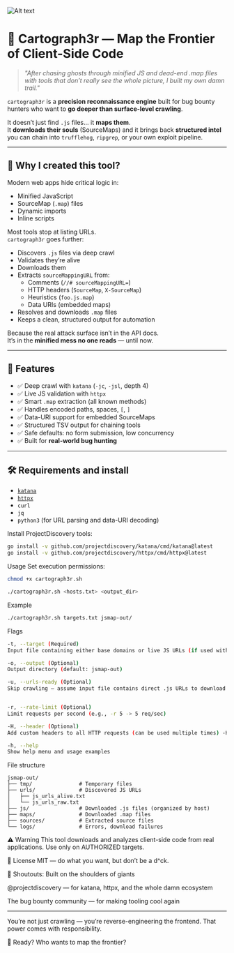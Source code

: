 ![Alt text](https://private-user-images.githubusercontent.com/155617205/484348265-fea02794-8aa1-41ec-b06b-7b5de9432376.png?jwt=eyJ0eXAiOiJKV1QiLCJhbGciOiJIUzI1NiJ9.eyJpc3MiOiJnaXRodWIuY29tIiwiYXVkIjoicmF3LmdpdGh1YnVzZXJjb250ZW50LmNvbSIsImtleSI6ImtleTUiLCJleHAiOjE3NTY3NzEwNzgsIm5iZiI6MTc1Njc3MDc3OCwicGF0aCI6Ii8xNTU2MTcyMDUvNDg0MzQ4MjY1LWZlYTAyNzk0LThhYTEtNDFlYy1iMDZiLTdiNWRlOTQzMjM3Ni5wbmc_WC1BbXotQWxnb3JpdGhtPUFXUzQtSE1BQy1TSEEyNTYmWC1BbXotQ3JlZGVudGlhbD1BS0lBVkNPRFlMU0E1M1BRSzRaQSUyRjIwMjUwOTAxJTJGdXMtZWFzdC0xJTJGczMlMkZhd3M0X3JlcXVlc3QmWC1BbXotRGF0ZT0yMDI1MDkwMVQyMzUyNThaJlgtQW16LUV4cGlyZXM9MzAwJlgtQW16LVNpZ25hdHVyZT0wYThmM2I0YTUxN2U0Y2YyNjUyZGJlOGQ4MTI1Njg1MzM5MjlhNTlmNTNiN2YzNDczMmE4YTIxYjExNWUzNzczJlgtQW16LVNpZ25lZEhlYWRlcnM9aG9zdCJ9.qQEMPh-sisP-nFawV-NRU4A0WCiHU8xbSIyrMIiSIXU)

# 🤠 Cartograph3r — Map the Frontier of Client-Side Code

> _"After chasing ghosts through minified JS and dead-end .map files with tools that don’t really see the whole picture, I built my own damn trail."_

`cartograph3r` is a **precision reconnaissance engine** built for bug bounty hunters who want to **go deeper than surface-level crawling**.

It doesn’t just find `.js` files... it **maps them**.  
It **downloads their souls** (SourceMaps) and it brings back **structured intel** you can chain into `trufflehog`, `ripgrep`, or your own exploit pipeline.

---

## 🎯 Why I created this tool?

Modern web apps hide critical logic in:
- Minified JavaScript
- SourceMap (`.map`) files
- Dynamic imports
- Inline scripts

Most tools stop at listing URLs.  
`cartograph3r` goes further:
- Discovers `.js` files via deep crawl
- Validates they’re alive
- Downloads them
- Extracts `sourceMappingURL` from:
  - Comments (`//# sourceMappingURL=`)
  - HTTP headers (`SourceMap`, `X-SourceMap`)
  - Heuristics (`foo.js.map`)
  - Data URIs (embedded maps)
- Resolves and downloads `.map` files
- Keeps a clean, structured output for automation

Because the real attack surface isn’t in the API docs.  
It’s in the **minified mess no one reads** — until now.

---

## 🔧 Features

- ✅ Deep crawl with `katana` (`-jc`, `-jsl`, depth 4)
- ✅ Live JS validation with `httpx`
- ✅ Smart `.map` extraction (all known methods)
- ✅ Handles encoded paths, spaces, `[`, `]`
- ✅ Data-URI support for embedded SourceMaps
- ✅ Structured TSV output for chaining tools
- ✅ Safe defaults: no form submission, low concurrency
- ✅ Built for **real-world bug hunting**

---

## 🛠️ Requirements and install

- [`katana`](https://github.com/projectdiscovery/katana)
- [`httpx`](https://github.com/projectdiscovery/httpx)
- `curl`
- `jq`
- `python3` (for URL parsing and data-URI decoding)

Install ProjectDiscovery tools:

```bash
go install -v github.com/projectdiscovery/katana/cmd/katana@latest
go install -v github.com/projectdiscovery/httpx/cmd/httpx@latest
```

Usage
Set execution permissions: 
```bash
chmod +x cartograph3r.sh
```

```bash
./cartograph3r.sh <hosts.txt> <output_dir>
```

Example
```bash
./cartograph3r.sh targets.txt jsmap-out/
```

Flags
```bash
-t, --target (Required)
Input file containing either base domains or live JS URLs (if used with -u)

-o, --output (Optional)
Output directory (default: jsmap-out)

-u, --urls-ready (Optional)
Skip crawling — assume input file contains direct .js URLs to download


-r, --rate-limit (Optional)
Limit requests per second (e.g., -r 5 -> 5 req/sec)

-H, --header (Optional)
Add custom headers to all HTTP requests (can be used multiple times) -H "X-Bugcrowd-Username: D3N14LD15K"

-h, --help
Show help menu and usage examples
```

File structure
```
jsmap-out/
├── tmp/               # Temporary files
├── urls/              # Discovered JS URLs
│   ├── js_urls_alive.txt
│   └── js_urls_raw.txt
├── js/                # Downloaded .js files (organized by host)
├── maps/              # Downloaded .map files
├── sources/           # Extracted source files
└── logs/              # Errors, download failures
```

⚠️ Warning
This tool downloads and analyzes client-side code from real applications.
Use only on AUTHORIZED targets.


📄 License
MIT — do what you want, but don’t be a d^ck.


🤝 Shoutouts: Built on the shoulders of giants

@projectdiscovery — for katana, httpx, and the whole damn ecosystem

The bug bounty community — for making tooling cool again

----
You’re not just crawling — you’re reverse-engineering the frontend.
That power comes with responsibility. 

🤠 Ready? Who wants to map the frontier?


